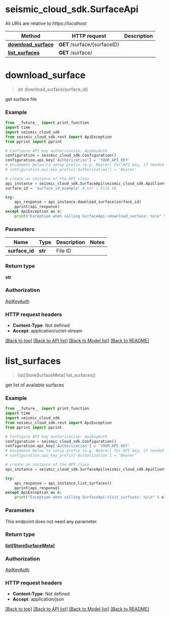 # seismic_cloud_sdk.SurfaceApi

All URIs are relative to *https://localhost*

Method | HTTP request | Description
------------- | ------------- | -------------
[**download_surface**](SurfaceApi.md#download_surface) | **GET** /surface/{surfaceID} | 
[**list_surfaces**](SurfaceApi.md#list_surfaces) | **GET** /surface/ | 


# **download_surface**
> str download_surface(surface_id)



get surface file

### Example
```python
from __future__ import print_function
import time
import seismic_cloud_sdk
from seismic_cloud_sdk.rest import ApiException
from pprint import pprint

# Configure API key authorization: ApiKeyAuth
configuration = seismic_cloud_sdk.Configuration()
configuration.api_key['Authorization'] = 'YOUR_API_KEY'
# Uncomment below to setup prefix (e.g. Bearer) for API key, if needed
# configuration.api_key_prefix['Authorization'] = 'Bearer'

# create an instance of the API class
api_instance = seismic_cloud_sdk.SurfaceApi(seismic_cloud_sdk.ApiClient(configuration))
surface_id = 'surface_id_example' # str | File ID

try:
    api_response = api_instance.download_surface(surface_id)
    pprint(api_response)
except ApiException as e:
    print("Exception when calling SurfaceApi->download_surface: %s\n" % e)
```

### Parameters

Name | Type | Description  | Notes
------------- | ------------- | ------------- | -------------
 **surface_id** | **str**| File ID | 

### Return type

**str**

### Authorization

[ApiKeyAuth](../README.md#ApiKeyAuth)

### HTTP request headers

 - **Content-Type**: Not defined
 - **Accept**: application/octet-stream

[[Back to top]](#) [[Back to API list]](../README.md#documentation-for-api-endpoints) [[Back to Model list]](../README.md#documentation-for-models) [[Back to README]](../README.md)

# **list_surfaces**
> list[StoreSurfaceMeta] list_surfaces()



get list of available surfaces

### Example
```python
from __future__ import print_function
import time
import seismic_cloud_sdk
from seismic_cloud_sdk.rest import ApiException
from pprint import pprint

# Configure API key authorization: ApiKeyAuth
configuration = seismic_cloud_sdk.Configuration()
configuration.api_key['Authorization'] = 'YOUR_API_KEY'
# Uncomment below to setup prefix (e.g. Bearer) for API key, if needed
# configuration.api_key_prefix['Authorization'] = 'Bearer'

# create an instance of the API class
api_instance = seismic_cloud_sdk.SurfaceApi(seismic_cloud_sdk.ApiClient(configuration))

try:
    api_response = api_instance.list_surfaces()
    pprint(api_response)
except ApiException as e:
    print("Exception when calling SurfaceApi->list_surfaces: %s\n" % e)
```

### Parameters
This endpoint does not need any parameter.

### Return type

[**list[StoreSurfaceMeta]**](StoreSurfaceMeta.md)

### Authorization

[ApiKeyAuth](../README.md#ApiKeyAuth)

### HTTP request headers

 - **Content-Type**: Not defined
 - **Accept**: application/json

[[Back to top]](#) [[Back to API list]](../README.md#documentation-for-api-endpoints) [[Back to Model list]](../README.md#documentation-for-models) [[Back to README]](../README.md)


